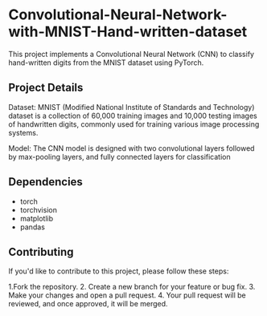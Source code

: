 # Convolutional-Neural-Network-with-MNIST-Hand-written-dataset

This project implements a Convolutional Neural Network (CNN) to classify hand-written digits from the MNIST dataset using PyTorch.

## Project Details
Dataset: MNIST (Modified National Institute of Standards and Technology) dataset is a collection of 60,000 training images and 10,000 testing images of handwritten digits, commonly used for training various image processing systems.

Model: The CNN model is designed with two convolutional layers followed by max-pooling layers, and fully connected layers for classification


## Dependencies

- torch
- torchvision
- matplotlib
- pandas


## Contributing
If you'd like to contribute to this project, please follow these steps:

  1.Fork the repository.
  2. Create a new branch for your feature or bug fix.
  3. Make your changes and open a pull request.
  4. Your pull request will be reviewed, and once approved, it will be merged.

